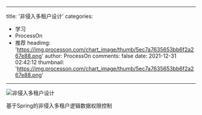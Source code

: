 
---
title: '非侵入多租户设计'
categories: 
 - 学习
 - ProcessOn
 - 推荐
headimg: 'https://img.processon.com/chart_image/thumb/5ec7a7635653bb6f2a267e88.png'
author: ProcessOn
comments: false
date: 2021-12-31 02:42:12
thumbnail: 'https://img.processon.com/chart_image/thumb/5ec7a7635653bb6f2a267e88.png'
---

<div>   
<img class="thumb" alt="非侵入多租户设计" src="https://img.processon.com/chart_image/thumb/5ec7a7635653bb6f2a267e88.png" referrerpolicy="no-referrer">
<p>基于Spring的非侵入多租户逻辑数据权限控制</p>  
</div>
            